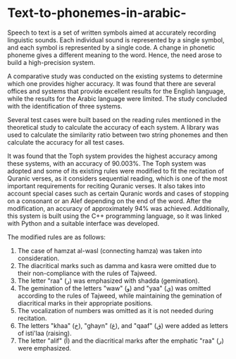 # Text-to-phonemes-in-arabic-

Speech to text is a set of written symbols aimed at accurately recording linguistic sounds. Each individual sound is represented by a single symbol, and each symbol is represented by a single code. A change in phonetic phoneme gives a different meaning to the word. Hence, the need arose to build a high-precision system.

A comparative study was conducted on the existing systems to determine which one provides higher accuracy. It was found that there are several offices and systems that provide excellent results for the English language, while the results for the Arabic language were limited. The study concluded with the identification of three systems.

Several test cases were built based on the reading rules mentioned in the theoretical study to calculate the accuracy of each system. A library was used to calculate the similarity ratio between two string phonemes and then calculate the accuracy for all test cases.

It was found that the Toph system provides the highest accuracy among these systems, with an accuracy of 90.003%. The Toph system was adopted and some of its existing rules were modified to fit the recitation of Quranic verses, as it considers sequential reading, which is one of the most important requirements for reciting Quranic verses. It also takes into account special cases such as certain Quranic words and cases of stopping on a consonant or an Alef depending on the end of the word. After the modification, an accuracy of approximately 94% was achieved. Additionally, this system is built using the C++ programming language, so it was linked with Python and a suitable interface was developed.

The modified rules are as follows:

1. The case of hamzat al-wasl (connecting hamza) was taken into consideration.
2. The diacritical marks such as damma and kasra were omitted due to their non-compliance with the rules of Tajweed.
3. The letter "raa" (ر) was emphasized with shadda (gemination).
4. The gemination of the letters "waw" (و) and "yaa" (ي) was omitted according to the rules of Tajweed, while maintaining the gemination of diacritical marks in their appropriate positions.
5. The vocalization of numbers was omitted as it is not needed during recitation.
6. The letters "khaa" (خ), "ghayn" (غ), and "qaaf" (ق) were added as letters of isti'laa (raising).
7. The letter "alif" (أ) and the diacritical marks after the emphatic "raa" (ر) were emphasized.
